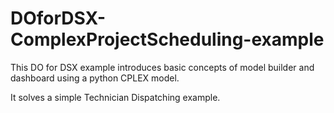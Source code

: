 # DOforDSX-ComplexProjectScheduling-example

This DO for DSX example introduces basic concepts of model builder and dashboard using a python CPLEX model.

It solves a simple Technician Dispatching example.
